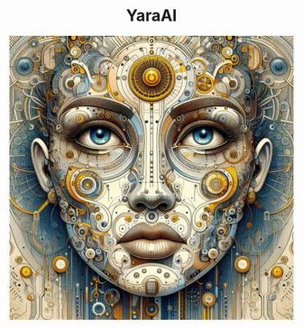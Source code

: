 <h1 align="center">YaraAI</h1>

![YaraAI](https://github.com/YassineNefzi/YaraAI/blob/main/Yara%20Image.jfif)
